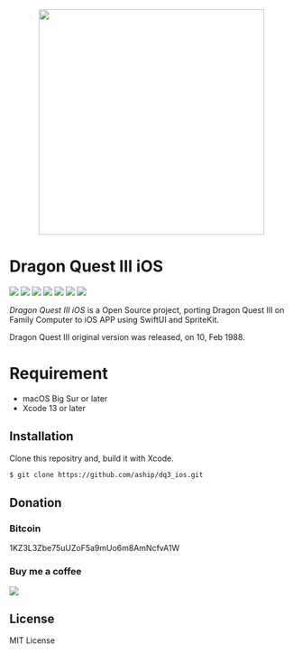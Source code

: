 
<div align="center"><img src="https://nomad.office-aship.info/wp-content/uploads/2021/04/dq3_5-768x432.png" width="400"/></div>

# Dragon Quest III iOS

![](https://img.shields.io/badge/version-0.15-orange.svg)
![](https://img.shields.io/badge/iOS-15-brightgreen.svg)
![](https://img.shields.io/badge/SpriteKit-yellowgreen.svg)
![](https://img.shields.io/badge/SwiftUI-yellow.svg)
![](https://img.shields.io/badge/license-MIT-lightgrey.svg)
![](https://img.shields.io/badge/status-stable-blue.svg)
![](https://img.shields.io/badge/build-passing-000000.svg)

*Dragon Quest III iOS* is a Open Source project, porting Dragon Quest III on Family Computer to iOS APP using SwiftUI and SpriteKit.

Dragon Quest III original version was released, on 10, Feb 1988.

# Requirement

* macOS Big Sur or later
* Xcode 13 or later

## Installation

Clone this repositry and, build it with Xcode.

```sh
$ git clone https://github.com/aship/dq3_ios.git
```

## Donation

### Bitcoin

1KZ3L3Zbe75uUZoF5a9mUo6m8AmNcfvA1W

### Buy me a coffee

<a href="https://www.buymeacoffee.com/aship" target="_blank"><img src="https://img.buymeacoffee.com/button-api/?text=Buy me a coffee&emoji=&slug=aship&button_colour=FFDD00&font_colour=000000&font_family=Cookie&outline_colour=000000&coffee_colour=ffffff"></a>

## License

MIT License
